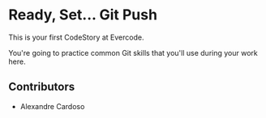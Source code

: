 
# Ready, Set... Git Push

This is your first CodeStory at Evercode.

You're going to practice common Git skills that you'll use during your work here.

## Contributors

- Alexandre Cardoso